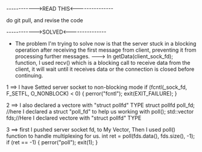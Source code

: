------------>READ THIS<---------------

do git pull, and revise the code

------------>SOLVED<---------------
- The problem I'm trying to solve now is that the server stuck in a blocking operation after receiving the first message from client, preventing it from processing further messages.
---> In getData(client_sock_fd); function, I used recv() which is a blocking call to receive data from the client, it will wait until it receives data or the connection is closed before continuing.

1 ==> I have Setted server socket to non-blocking mode
    if (fcntl(_sock_fd, F_SETFL, O_NONBLOCK) < 0)
    {
        perror("fcntl");
        exit(EXIT_FAILURE);
    }

2 ==> I also declared a vectore with "struct pollfd" TYPE
    struct pollfd poll_fd; //here I declared a struct "poll_fd" to help us working with poll();
    std::vector<struct pollfd> fds;//Here I declared vectore with  "struct pollfd" TYPE

3 ==> first I pushed server socket fd, to My Vector, Then I used poll() function to handle multiplexing for us.
int ret = poll(fds.data(), fds.size(), -1);
if (ret == -1)
{
  perror("poll");
  exit(1);
}
